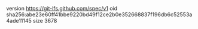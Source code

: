 version https://git-lfs.github.com/spec/v1
oid sha256:abe23e60ff41bbe9220bd49f12ce2b0e352668837f196db6c52553a4ade11145
size 3678
